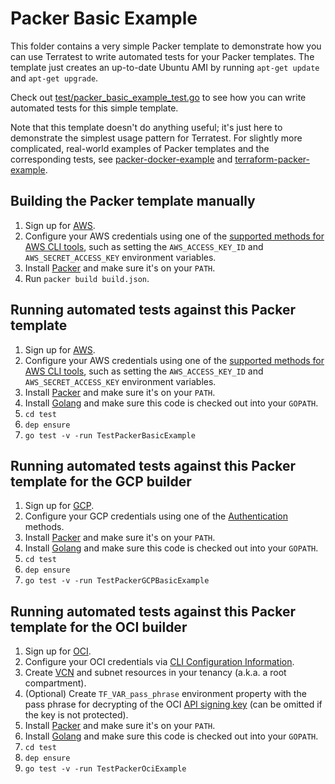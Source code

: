 # Packer Basic Example

This folder contains a very simple Packer template to demonstrate how you can use Terratest to write automated tests
for your Packer templates. The template just creates an up-to-date Ubuntu AMI by running `apt-get update` and
`apt-get upgrade`.

Check out [test/packer_basic_example_test.go](https://github.com/terraform-modules-krish/terratest/blob/v0.17.6/test/packer_basic_example_test.go) to see how you can write
automated tests for this simple template.

Note that this template doesn't do anything useful; it's just here to demonstrate the simplest usage pattern for
Terratest. For slightly more complicated, real-world examples of Packer templates and the corresponding tests, see
[packer-docker-example](https://github.com/terraform-modules-krish/terratest/blob/v0.17.6/examples/packer-docker-example) and
[terraform-packer-example](https://github.com/terraform-modules-krish/terratest/blob/v0.17.6/examples/terraform-packer-example).




## Building the Packer template manually

1. Sign up for [AWS](https://aws.amazon.com/).
1. Configure your AWS credentials using one of the [supported methods for AWS CLI
   tools](https://docs.aws.amazon.com/cli/latest/userguide/cli-chap-getting-started.html), such as setting the
   `AWS_ACCESS_KEY_ID` and `AWS_SECRET_ACCESS_KEY` environment variables.
1. Install [Packer](https://www.packer.io/) and make sure it's on your `PATH`.
1. Run `packer build build.json`.




## Running automated tests against this Packer template

1. Sign up for [AWS](https://aws.amazon.com/).
1. Configure your AWS credentials using one of the [supported methods for AWS CLI
   tools](https://docs.aws.amazon.com/cli/latest/userguide/cli-chap-getting-started.html), such as setting the
   `AWS_ACCESS_KEY_ID` and `AWS_SECRET_ACCESS_KEY` environment variables.
1. Install [Packer](https://www.packer.io/) and make sure it's on your `PATH`.
1. Install [Golang](https://golang.org/) and make sure this code is checked out into your `GOPATH`.
1. `cd test`
1. `dep ensure`
1. `go test -v -run TestPackerBasicExample`




## Running automated tests against this Packer template for the GCP builder

1. Sign up for [GCP](https://cloud.google.com/).
1. Configure your GCP credentials using one of the
   [Authentication](https://www.packer.io/docs/builders/googlecompute.html#authentication) methods.
1. Install [Packer](https://www.packer.io/) and make sure it's on your `PATH`.
1. Install [Golang](https://golang.org/) and make sure this code is checked out into your `GOPATH`.
1. `cd test`
1. `dep ensure`
1. `go test -v -run TestPackerGCPBasicExample`




## Running automated tests against this Packer template for the OCI builder

1. Sign up for [OCI](https://cloud.oracle.com/cloud-infrastructure).
1. Configure your OCI credentials via [CLI Configuration
   Information](https://docs.cloud.oracle.com/iaas/Content/API/Concepts/sdkconfig.htm).
1. Create [VCN](https://docs.cloud.oracle.com/iaas/Content/GSG/Tasks/creatingnetwork.htm) and subnet 
   resources in your tenancy (a.k.a. a root compartment).
1. (Optional) Create `TF_VAR_pass_phrase` environment property with the pass phrase for decrypting of the OCI [API signing
      key](https://docs.cloud.oracle.com/iaas/Content/API/Concepts/apisigningkey.htm) (can be omitted
      if the key is not protected).
1. Install [Packer](https://www.packer.io/) and make sure it's on your `PATH`.
1. Install [Golang](https://golang.org/) and make sure this code is checked out into your `GOPATH`.
1. `cd test`
1. `dep ensure`
1. `go test -v -run TestPackerOciExample`
